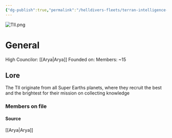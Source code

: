 ```yaml
---
{"dg-publish":true,"permalink":"/helldivers-fleets/terran-intelligence-institute/terran-intelligence-institute/","noteIcon":"","created":"2024-03-25T20:59:13.210+01:00","updated":"2024-05-09T05:17:12.377+02:00"}
---
```


![TII.png](/img/user/Images/TII.png)
# General
High Councilor: [[Arya\|Arya]]
Founded on: 
Members: ~15

## Lore
The TII originate from all Super Earths planets, where they recruit the best and the brightest for their mission on collecting knowledge  


### Members on file

#### Source
[[Arya\|Arya]]